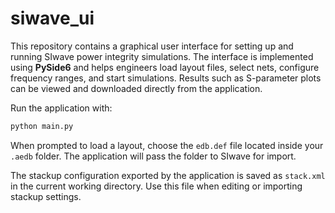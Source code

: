 # siwave_ui

This repository contains a graphical user interface for setting up and running SIwave power integrity simulations. The interface is implemented using **PySide6** and helps engineers load layout files, select nets, configure frequency ranges, and start simulations. Results such as S-parameter plots can be viewed and downloaded directly from the application.

Run the application with:

```bash
python main.py
```

When prompted to load a layout, choose the `edb.def` file located inside your
`.aedb` folder. The application will pass the folder to SIwave for import.

The stackup configuration exported by the application is saved as `stack.xml` in the current working directory. Use this file when editing or importing stackup settings.

